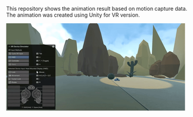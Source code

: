 This repository shows the animation result based on motion capture data.
The animation was created using Unity for VR version.

![Animacja](youtube-video-gif.gif)

